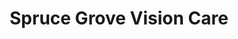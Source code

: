 ---
title: "Spruce Grove Vision Care"
url: /spruce-grove/spruce-grove-vision-care/
shop: Optiker
---
